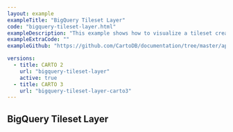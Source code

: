 ```yaml
---
layout: example
exampleTitle: "BigQuery Tileset Layer"
code: "bigquery-tileset-layer.html"
exampleDescription: "This example shows how to visualize a tileset created with the CARTO Spatial Extension for BigQuery."
exampleExtraCode: ""
exampleGithub: "https://github.com/CartoDB/documentation/tree/master/app/content/deck-gl/examples/basic-examples/bigquery-tileset-layer.html"

versions:
  - title: CARTO 2
    url: "bigquery-tileset-layer"
    active: true
  - title: CARTO 3
    url: "bigquery-tileset-layer-carto3"
---
```

## BigQuery Tileset Layer